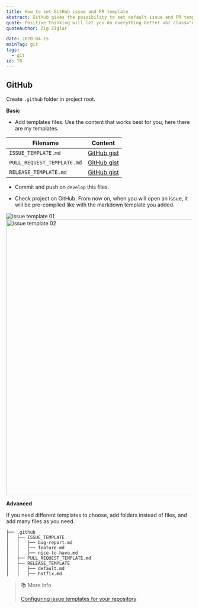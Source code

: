 ```yaml
---
title: How to set GitHub issue and PR template
abstract: GitHub gives the possibility to set default issue and PR templates.
quote: Positive thinking will let you do everything better <br class="u-ty-break-t">than negative thinking will.
quoteAuthor: Zig Ziglar

date: 2020-04-15
mainTag: git
tags:
  - git
id: T8
---
```


## GitHub

Create `.github` folder in project root.

**Basic**

- Add templates files. Use the content that works best for you, here there are my templates.

| Filename                   | Content                                                                              |
|----------------------------|--------------------------------------------------------------------------------------|
| `ISSUE_TEMPLATE.md`        | [GitHub gist](https://gist.github.com/giuliachiola/1f3f3274e3187b3866c9a042cf3cf8fb) |
| `PULL_REQUEST_TEMPLATE.md` | [GitHub gist](https://gist.github.com/giuliachiola/95b303c820c3253e4a3239f28ed347ad) |
| `RELEASE_TEMPLATE.md`      | [GitHub gist](https://gist.github.com/giuliachiola/96d84c5313bf66ea1034856092624c17) |

- Commit and push on `develop` this files.

- Check project on GitHub. From now on, when you will open an issue, it will be pre-compiled like with the markdown template you added.

<img class="u-shadow" loading="lazy" src="https://res.cloudinary.com/giuliachiola/image/upload/v1586637232/super-blog/T8-issue-and-pr-templates/til-14-bug-report-01_fcauoy.jpg" alt="issue template 01" width="" height="">

<img class="u-shadow" loading="lazy" src="https://res.cloudinary.com/giuliachiola/image/upload/v1586637233/super-blog/T8-issue-and-pr-templates/til-14-bug-report-02_ywp8su.jpg" alt="issue template 02" width="1168" height="744">


**Advanced**

If you need different templates to choose, add folders instead of files, and add many files as you need.

```shell
├── .github
│   ├── ISSUE_TEMPLATE
│   │   ├── bug-report.md
│   │   ├── feature.md
│   │   ├── nice-to-have.md
│   ├── PULL_REQUEST_TEMPLATE.md
│   ├── RELEASE_TEMPLATE
│   │   ├── default.md
│   │   ├── hotfix.md
```


> 📚 More info
>
> [Configuring issue templates for your repository](https://help.github.com/en/github/building-a-strong-community/configuring-issue-templates-for-your-repository)
